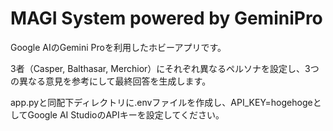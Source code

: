 # MAGI System powered by GeminiPro

Google AIのGemini Proを利用したホビーアプリです。

3者（Casper, Balthasar, Merchior）にそれぞれ異なるペルソナを設定し、3つの異なる意見を参考にして最終回答を生成します。

app.pyと同配下ディレクトリに.envファイルを作成し、API_KEY=hogehogeとしてGoogle AI StudioのAPIキーを設定してください。